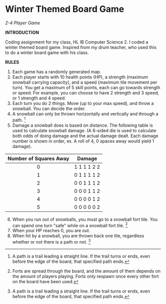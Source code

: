 # Winter Themed Board Game
*2-4 Player Game*

**INTRODUCTION**

Coding assignment for my class, HL IB Computer Science 2. I coded a winter themed board game. Inspired from my drum teacher, who used this to do a winter board game with his class. 

**RULES**
1. Each game has a randomly generated map. 
2. Each player starts with 10 health points (HP), a strength (maximum snowball carrying capacity), and a speed (maximum tile movement per turn). You get a maximum of 5 skill points, each can go towards strength or speed. For example, you can choose to have 2 strength and 3 speed, or 1 strength and 4 speed. 
3. Each turn you do 2 things. Move (up to your max speed), and throw a snowball. You can decide the order. 
4. A snowball can only be thrown horizontally and vertically and through a path. [^1]
5. Damage a snowball does is based on distance. The following table is used to calculate snowball damage. (A 6-sided die is used to calculate both odds of doing damage and the actual damage dealt. Each damage number is shown in order, ex. A roll of 4, 0 spaces away would yield 1 damage).

|Number of Squares Away|Damage|
|:---:|:---:|
|0|1 1 1 1 2 2|
|1|0 1 1 1 1 2|
|2|0 0 1 1 1 2|
|3|0 0 0 1 1 2|
|4|0 0 0 0 1 2|
|5|0 0 0 0 0 2|
6. When you run out of snowballs, you must go to a snowball fort tile. You can spend one turn "safe" while on a snowball fort tile. [^2]
7. When your HP reaches 0, you are out. 
8. When hit by a snowball, you are thrown back one tile, regardless whether or not there is a path or not. [^1]

[^1]: A path is a trail leading a straight line. If the trail turns or ends, even before the edge of the board, that specified path ends. 
[^2]: Forts are spread through the board, and the amount of them depends on the amount of players playing. Forts only respawn once every other fort on the board have been used. 
